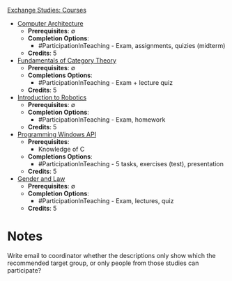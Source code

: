 [Exchange Studies: Courses](https://is.vu.lt/pls/pub/vustud.public_ni$wwwtprs.dalsar_show?p_lpd_srautas_id=41&p_pad_id=11&p_search_str=&p_search_cols=1&p_search_cols=2&p_search_cols=3&p_search_cols=0&p_search_cols=5&p_search_cols=6&p_search_cols=0&p_search_cols=8&p_search_cols=9&p_search_cols=10&p_search_cols=11)

- [Computer Architecture](https://is.vu.lt/pls/pub/vustud.am$lpd_adm_app.public_view_lpd_sandas?p_sarasas_id=E43BB6C493C943CA141F583DF81626C422A43401CC2D2F6E)
	- **Prerequisites**: $\emptyset$
	- **Completion Options**:
		- #ParticipationInTeaching - Exam, assignments, quizies (midterm)
	- **Credits**: 5
- [Fundamentals of Category Theory](https://is.vu.lt/pls/pub/vustud.am$lpd_adm_app.public_view_lpd_sandas?p_sarasas_id=FDF0D82C6243E5323C119C592933092C930B456BE2F73FCE)
	- **Prerequisites**: $\emptyset$
	- **Completions Options**:
		- #ParticipationInTeaching - Exam + lecture quiz
	- **Credits**: 5
- [Introduction to Robotics](https://is.vu.lt/pls/pub/vustud.am$lpd_adm_app.public_view_lpd_sandas?p_sarasas_id=C95164F2253736D8DCE221E8B65A8DE2803BEB4A0512A6B0)
	- **Prerequisites**: $\emptyset$
	- **Completion Options**:
		- #ParticipationInTeaching - Exam, homework
	- **Credits**: 5
- [Programming Windows API](https://is.vu.lt/pls/pub/vustud.am$lpd_adm_app.public_view_lpd_sandas?p_sarasas_id=4D74945518436A7368D772FE3A1320EB612DD301BE5C2E92)
	- **Prerequisites**: 
		- Knowledge of C
	- **Completions Options**:
		- #ParticipationInTeaching - 5 tasks, exercises (test), presentation
	- **Credits**: 5
- [Gender and Law](https://is.vu.lt/pls/pub/vustud.am$lpd_adm_app.public_view_lpd_sandas?p_sarasas_id=9774AC4A7BF6B20E8417E25376A8C793558132F9DA9001BB)
	- **Prerequisites**: $\emptyset$
	- **Completion Options**:
		- #ParticipationInTeaching - Exam, lectures, quiz
	- **Credits**: 5

# Notes

Write email to coordinator whether the descriptions only show which the recommended target group, or only people from those studies can participate?